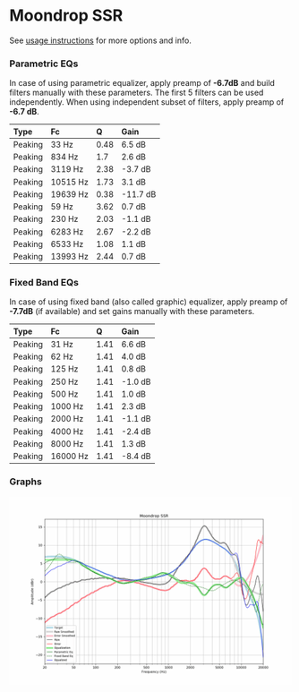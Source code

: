 # Moondrop SSR
See [usage instructions](https://github.com/jaakkopasanen/AutoEq#usage) for more options and info.

### Parametric EQs
In case of using parametric equalizer, apply preamp of **-6.7dB** and build filters manually
with these parameters. The first 5 filters can be used independently.
When using independent subset of filters, apply preamp of **-6.7 dB**.

| Type    | Fc       |    Q | Gain     |
|:--------|:---------|:-----|:---------|
| Peaking | 33 Hz    | 0.48 | 6.5 dB   |
| Peaking | 834 Hz   | 1.7  | 2.6 dB   |
| Peaking | 3119 Hz  | 2.38 | -3.7 dB  |
| Peaking | 10515 Hz | 1.73 | 3.1 dB   |
| Peaking | 19639 Hz | 0.38 | -11.7 dB |
| Peaking | 59 Hz    | 3.62 | 0.7 dB   |
| Peaking | 230 Hz   | 2.03 | -1.1 dB  |
| Peaking | 6283 Hz  | 2.67 | -2.2 dB  |
| Peaking | 6533 Hz  | 1.08 | 1.1 dB   |
| Peaking | 13993 Hz | 2.44 | 0.7 dB   |

### Fixed Band EQs
In case of using fixed band (also called graphic) equalizer, apply preamp of **-7.7dB**
(if available) and set gains manually with these parameters.

| Type    | Fc       |    Q | Gain    |
|:--------|:---------|:-----|:--------|
| Peaking | 31 Hz    | 1.41 | 6.6 dB  |
| Peaking | 62 Hz    | 1.41 | 4.0 dB  |
| Peaking | 125 Hz   | 1.41 | 0.8 dB  |
| Peaking | 250 Hz   | 1.41 | -1.0 dB |
| Peaking | 500 Hz   | 1.41 | 1.0 dB  |
| Peaking | 1000 Hz  | 1.41 | 2.3 dB  |
| Peaking | 2000 Hz  | 1.41 | -1.1 dB |
| Peaking | 4000 Hz  | 1.41 | -2.4 dB |
| Peaking | 8000 Hz  | 1.41 | 1.3 dB  |
| Peaking | 16000 Hz | 1.41 | -8.4 dB |

### Graphs
![](./Moondrop%20SSR.png)
